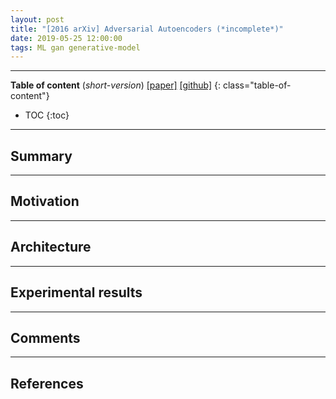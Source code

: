 ```yaml
---
layout: post
title: "[2016 arXiv] Adversarial Autoencoders (*incomplete*)"
date: 2019-05-25 12:00:00
tags: ML gan generative-model
---
```


<!--more-->

---

**Table of content** (*short-version*)
[[paper]](https://arxiv.org/pdf/1511.05644.pdf) [[github]](https://github.com/bfarzin/pytorch_aae)
{: class="table-of-content"}
* TOC
{:toc}

---

## Summary

---

## Motivation

---

## Architecture

---
  
## Experimental results

---

## Comments

---

## References


